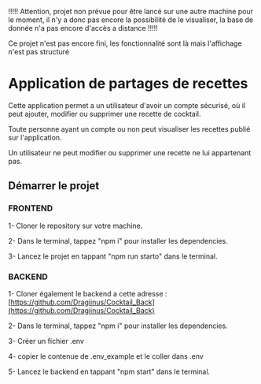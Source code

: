 !!!!! Attention, projet non prévue pour être lancé sur une autre machine pour le moment, il n'y a donc pas encore la possibilité de le visualiser, la base de donnée n'a pas encore d'accès a distance !!!!!

Ce projet n'est pas encore fini, les fonctionnalité sont là mais l'affichage n'est pas structuré

# Application de partages de recettes

Cette application permet a un utilisateur d'avoir un compte sécurisé, où il peut ajouter, modifier ou supprimer une recette de cocktail.

Toute personne ayant un compte ou non peut visualiser les recettes publié sur l'application.

Un utilisateur ne peut modifier ou supprimer une recette ne lui appartenant pas.


## Démarrer le projet

### FRONTEND

1- Cloner le repository sur votre machine.

2- Dans le terminal, tappez "npm i" pour installer les dependencies.

3- Lancez le projet en tappant "npm run starto" dans le terminal. 


### BACKEND

1- Cloner également le backend a cette adresse : [https://github.com/Dragiinus/Cocktail_Back](https://github.com/Dragiinus/Cocktail_Back)

2- Dans le terminal, tappez "npm i" pour installer les dependencies.

3- Créer un fichier .env

4- copier le contenue de .env_example et le coller dans .env

5- Lancez le backend en tappant "npm start" dans le terminal. 


